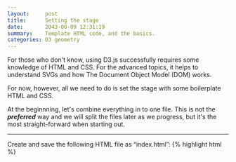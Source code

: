 ```yaml
---
layout:     post
title:      Setting the stage
date:       2043-06-09 12:31:19
summary:    Template HTML code, and the basics.
categories: D3 geometry
---
```


For those who don't know, using D3.js successfully requires some knowledge of HTML and CSS.
For the advanced topics, it helps to understand SVGs and how The Document Object Model (DOM) works.

For now, however, all we need to do is set the stage with some boilerplate HTML and CSS.

At the beginnning, let's combine everything in to one file. This is not the ***preferred*** way and we will split the files later as we progress, but it's the most straight-forward when starting out.

***
Create and save the following HTML file as “index.html”:
{% highlight html %}
<!doctype html>
<html lang="en">
<head>
    <meta charset="UTF-8">
    <title>D3 Sample</title>
    <style></style>
</head>

<body>
    <div id="D3js"></div>
    <script>
        var drawing = d3.select("#D3js") // select the 'D3js' element. Element name should not have a period.
        .append("svg")                   //Add SVG to the selected element

        // ----
        // This is where the D3 code will go, using 'drawing' as the main element
        // ----

    </script>
    <script src="http://d3js.org/d3.v3.min.js"></script>
</body>
</html>
{% endhighlight %}
***

Note: There are two ways to embed D3 in to an HTML page; one is via iframes (which does not fit well on mobile, I personally find), and the other is by targeting a CSS div, which we have done here.

To see the difference between the two embedding methods, refer to this excellent resource: [http://www.nicksuch.com/2014/03/26/d3-sample/](http://www.nicksuch.com/2014/03/26/d3-sample/)
